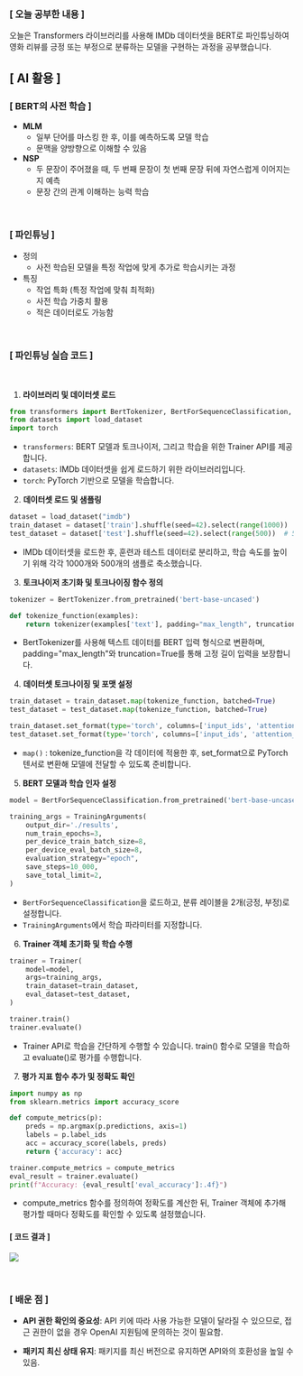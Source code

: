 ### [ 오늘 공부한 내용 ]
오늘은 Transformers 라이브러리를 사용해 IMDb 데이터셋을 BERT로 파인튜닝하여 영화 리뷰를 긍정 또는 부정으로 분류하는 모델을 구현하는 과정을 공부했습니다. 
&nbsp;
&nbsp;
## [ AI 활용 ]

### [ BERT의 사전 학습 ]

- **MLM**
    - 일부 단어를 마스킹 한 후, 이를 예측하도록 모델 학습
    - 문맥을 양방향으로 이해할 수 있음
- **NSP**
    - 두 문장이 주어졌을 때, 두 번째 문장이 첫 번째 문장 뒤에 자연스럽게 이어지는지 예측
    - 문장 간의 관계 이해하는 능력 학습

&nbsp;
### [ 파인튜닝 ]

- 정의
    - 사전 학습된 모델을 특정 작업에 맞게 추가로 학습시키는 과정
- 특징
    - 작업 특화 (특정 작업에 맞춰 최적화)
    - 사전 학습 가중치 활용
    - 적은 데이터로도 가능함

&nbsp;
### [ 파인튜닝 실습 코드 ]
&nbsp;
1. **라이브러리 및 데이터셋 로드**

```python
from transformers import BertTokenizer, BertForSequenceClassification, Trainer, TrainingArguments
from datasets import load_dataset
import torch
```
- `transformers`: BERT 모델과 토크나이저, 그리고 학습을 위한 Trainer API를 제공합니다.
- `datasets`: IMDb 데이터셋을 쉽게 로드하기 위한 라이브러리입니다.
- `torch`: PyTorch 기반으로 모델을 학습합니다.

&nbsp;
2. **데이터셋 로드 및 샘플링**

```python
dataset = load_dataset("imdb")
train_dataset = dataset['train'].shuffle(seed=42).select(range(1000))  # 1000개 샘플로 축소
test_dataset = dataset['test'].shuffle(seed=42).select(range(500))  # 500개 샘플로 축소
```
* IMDb 데이터셋을 로드한 후, 훈련과 테스트 데이터로 분리하고, 학습 속도를 높이기 위해 각각 1000개와 500개의 샘플로 축소했습니다.

&nbsp;
3. **토크나이저 초기화 및 토크나이징 함수 정의**

```python
tokenizer = BertTokenizer.from_pretrained('bert-base-uncased')

def tokenize_function(examples):
    return tokenizer(examples['text'], padding="max_length", truncation=True)
```
- BertTokenizer를 사용해 텍스트 데이터를 BERT 입력 형식으로 변환하며, padding="max_length"와 truncation=True를 통해 고정 길이 입력을 보장합니다.

&nbsp;
4. **데이터셋 토크나이징 및 포맷 설정**

```python
train_dataset = train_dataset.map(tokenize_function, batched=True)
test_dataset = test_dataset.map(tokenize_function, batched=True)

train_dataset.set_format(type='torch', columns=['input_ids', 'attention_mask', 'label'])
test_dataset.set_format(type='torch', columns=['input_ids', 'attention_mask', 'label'])
```
- `map()` : tokenize_function을 각 데이터에 적용한 후, set_format으로 PyTorch 텐서로 변환해 모델에 전달할 수 있도록 준비합니다.

&nbsp;
5. **BERT 모델과 학습 인자 설정**
```python
model = BertForSequenceClassification.from_pretrained('bert-base-uncased', num_labels=2)

training_args = TrainingArguments(
    output_dir='./results',
    num_train_epochs=3,
    per_device_train_batch_size=8,
    per_device_eval_batch_size=8,
    evaluation_strategy="epoch",
    save_steps=10_000,
    save_total_limit=2,
)
```
* `BertForSequenceClassification`을 로드하고, 분류 레이블을 2개(긍정, 부정)로 설정합니다.
* `TrainingArguments`에서 학습 파라미터를 지정합니다.

&nbsp;
6. **Trainer 객체 초기화 및 학습 수행**

```python
trainer = Trainer(
    model=model,
    args=training_args,
    train_dataset=train_dataset,
    eval_dataset=test_dataset,
)

trainer.train()
trainer.evaluate()
```
- Trainer API로 학습을 간단하게 수행할 수 있습니다. train() 함수로 모델을 학습하고 evaluate()로 평가를 수행합니다.

&nbsp;
7. **평가 지표 함수 추가 및 정확도 확인**
```python
import numpy as np
from sklearn.metrics import accuracy_score

def compute_metrics(p):
    preds = np.argmax(p.predictions, axis=1)
    labels = p.label_ids
    acc = accuracy_score(labels, preds)
    return {'accuracy': acc}

trainer.compute_metrics = compute_metrics
eval_result = trainer.evaluate()
print(f"Accuracy: {eval_result['eval_accuracy']:.4f}")
```
- compute_metrics 함수를 정의하여 정확도를 계산한 뒤, Trainer 객체에 추가해 평가할 때마다 정확도를 확인할 수 있도록 설정했습니다.

#### [ 코드 결과 ]
![](https://velog.velcdn.com/images/yejingksdpwls/post/5dc4ff7d-cef2-4ec8-ac34-58677313f680/image.png)

&nbsp;

### [ 배운 점 ]
* **API 권한 확인의 중요성**: API 키에 따라 사용 가능한 모델이 달라질 수 있으므로, 접근 권한이 없을 경우 OpenAI 지원팀에 문의하는 것이 필요함.
- **패키지 최신 상태 유지**: 패키지를 최신 버전으로 유지하면 API와의 호환성을 높일 수 있음.